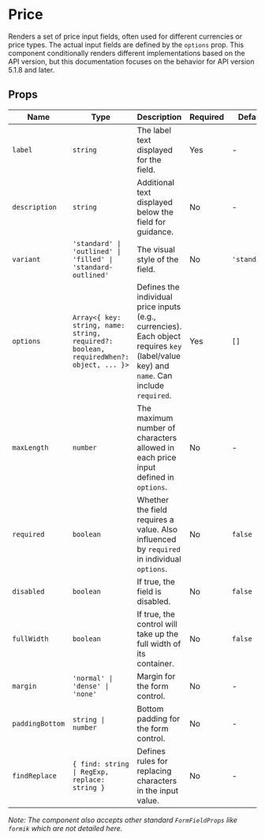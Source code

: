 # Price

Renders a set of price input fields, often used for different currencies or price types. The actual input fields are defined by the `options` prop. This component conditionally renders different implementations based on the API version, but this documentation focuses on the behavior for API version 5.1.8 and later.

## Props

| Name          | Type                                                                                                | Description                                                                                                                               | Required | Default      |
|---------------|-----------------------------------------------------------------------------------------------------|-------------------------------------------------------------------------------------------------------------------------------------------|----------|--------------|
| `label`       | `string`                                                                                            | The label text displayed for the field.                                                                                                   | Yes      | -            |
| `description` | `string`                                                                                            | Additional text displayed below the field for guidance.                                                                                   | No       | -            |
| `variant`     | `'standard' \| 'outlined' \| 'filled' \| 'standard-outlined'`                                     | The visual style of the field.                                                                                                            | No       | `'standard'` |
| `options`     | `Array<{ key: string, name: string, required?: boolean, requiredWhen?: object, ... }>`             | Defines the individual price inputs (e.g., currencies). Each object requires `key` (label/value key) and `name`. Can include `required`. | Yes      | `[]`         |
| `maxLength`   | `number`                                                                                            | The maximum number of characters allowed in each price input defined in `options`.                                                        | No       | -            |
| `required`    | `boolean`                                                                                           | Whether the field requires a value. Also influenced by `required` in individual `options`.                                                | No       | `false`      |
| `disabled`    | `boolean`                                                                                           | If true, the field is disabled.                                                                                                           | No       | `false`      |
| `fullWidth`   | `boolean`                                                                                           | If true, the control will take up the full width of its container.                                                                        | No       | `false`      |
| `margin`      | `'normal' \| 'dense' \| 'none'`                                                                     | Margin for the form control.                                                                                                              | No       | -            |
| `paddingBottom`| `string \| number`                                                                                  | Bottom padding for the form control.                                                                                                      | No       | -            |
| `findReplace` | `{ find: string \| RegExp, replace: string }`                                                       | Defines rules for replacing characters in the input value.                                                                                | No       | -            |

*Note: The component also accepts other standard `FormFieldProps` like `formik` which are not detailed here.*
